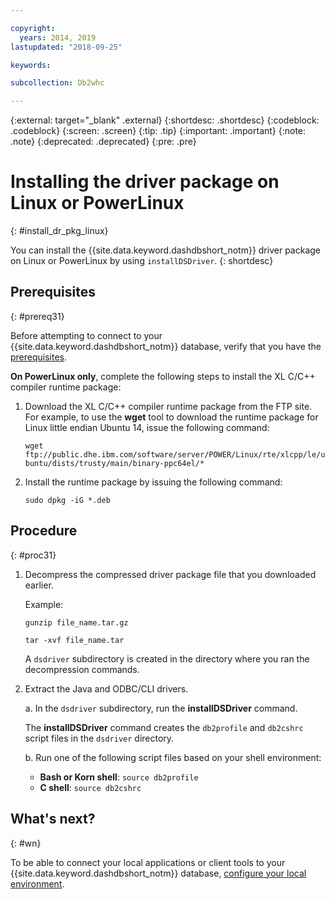 ```yaml
---

copyright:
  years: 2014, 2019
lastupdated: "2018-09-25"

keywords:

subcollection: Db2whc

---
```


<!-- Attribute definitions --> 
{:external: target="_blank" .external}
{:shortdesc: .shortdesc}
{:codeblock: .codeblock}
{:screen: .screen}
{:tip: .tip}
{:important: .important}
{:note: .note}
{:deprecated: .deprecated}
{:pre: .pre}

# Installing the driver package on Linux or PowerLinux
{: #install_dr_pkg_linux}

You can install the {{site.data.keyword.dashdbshort_notm}} driver package on Linux or PowerLinux by using `installDSDriver`. 
{: shortdesc}

## Prerequisites
{: #prereq31}

Before attempting to connect to your {{site.data.keyword.dashdbshort_notm}} database, verify that you have the [prerequisites](/docs/Db2whc/connecting?topic=Db2whc-connect_ov#prereqs).

<!-- Download the Db2 driver package for your operating system from the web console and install it. -->

**On PowerLinux only**, complete the following steps to install the XL C/C++ compiler runtime package:

1. Download the XL C/C++ compiler runtime package from the FTP site. For example, to use the **wget** tool to download the runtime package for Linux little endian Ubuntu 14, issue the following command: 

   `wget ftp://public.dhe.ibm.com/software/server/POWER/Linux/rte/xlcpp/le/ubuntu/dists/trusty/main/binary-ppc64el/*`
2. Install the runtime package by issuing the following command:

   `sudo dpkg -iG *.deb` 

## Procedure
{: #proc31}

1. Decompress the compressed driver package file that you downloaded earlier.

   Example: 

   `gunzip file_name.tar.gz`

   `tar -xvf file_name.tar`

    A `dsdriver` subdirectory is created in the directory where you ran the decompression commands.
2. Extract the Java and ODBC/CLI drivers.

   a. In the `dsdriver` subdirectory, run the **installDSDriver** command.
   
   The **installDSDriver** command creates the `db2profile` and `db2cshrc` script files in the `dsdriver` directory.

   b. Run one of the following script files based on your shell environment:

   - **Bash or Korn shell**: `source db2profile`
   - **C shell**: `source db2cshrc`

## What's next?
{: #wn}

To be able to connect your local applications or client tools to your {{site.data.keyword.dashdbshort_notm}} database, [configure your local environment](/docs/Db2whc?topic=Db2whc-cfg_loc_env#cfg_loc_env).   




